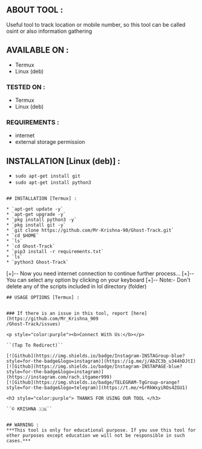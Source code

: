 ## ABOUT TOOL :

Useful tool to track location or mobile number, so this tool can be called osint or also information gathering

## AVAILABLE ON :

* Termux
* Linux (deb)

### TESTED ON :

* Termux
* Linux (deb)

### REQUIREMENTS :
* internet
* external storage permission

## INSTALLATION [Linux (deb)] :

* `sudo apt-get install git`
* `sudo apt-get install python3`
```

## INSTALLATION [Termux] :

* `apt-get update -y`
* `apt-get upgrade -y`
* `pkg install python3 -y`
* `pkg install git -y`
* `git clone https://github.com/Mr-Krishna-90/Ghost-Track.git`
* `cd $HOME`
* `ls`
* `cd Ghost-Track`
* `pip3 install -r requirements.txt`
* `ls`
* `python3 Ghost-Track`
```
[+]-- Now you need internet connection to continue further process...
[+]-- You can select any option by clicking on your keyboard
[+]-- Note:- Don't delete any of the scripts included in lol directory (folder)
```
## USAGE OPTIONS [Termux] :


### If there is an issue in this tool, report [here](https://github.com/Mr_Krishna_909
/Ghost-Track/issues)

<p style="color:purple"><b>Connect With Us:</b></p>

``(Tap To Redirect)``

[![Github](https://img.shields.io/badge/Instagram-INSTAGroup-blue?style=for-the-badge&logo=instagram)](https://ig.me/j/AbZC3b_u344hDJtI)
[![Github](https://img.shields.io/badge/Instagram-INSTAPAGE-blue?style=for-the-badge&logo=instagram)](https://instagram.com/rach.itgamer999)
[![Github](https://img.shields.io/badge/TELEGRAM-TgGroup-orange?style=for-the-badge&logo=telegram)](https://t.me/+GrRkWxyiROs4ZGU1)

<h3 style="color:purple"> THANKS FOR USING OUR TOOL </h3>

``© KRISHNA 🇮🇳``


## WARNING : 
***This tool is only for educational purpose. If you use this tool for other purposes except education we will not be responsible in such cases.***
